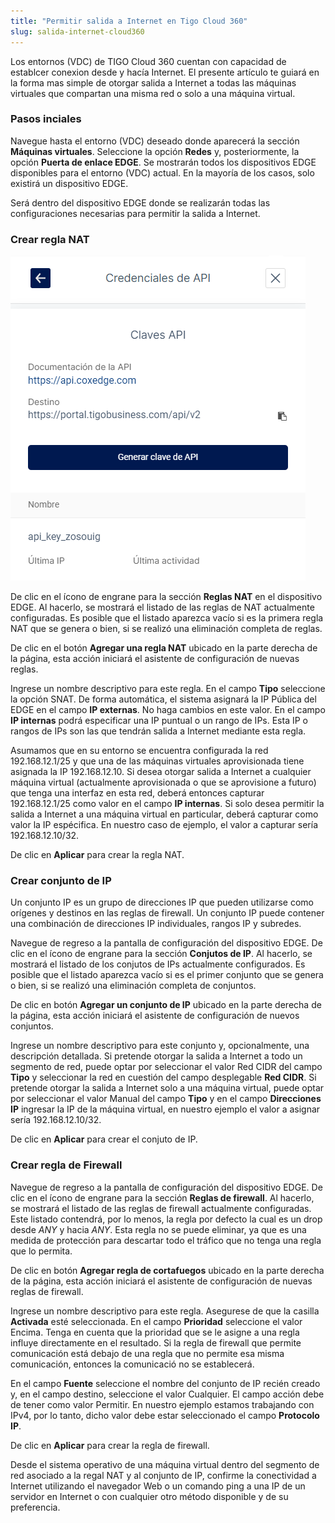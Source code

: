 ```yaml
---
title: "Permitir salida a Internet en Tigo Cloud 360"
slug: salida-internet-cloud360
---
```


Los entornos (VDC) de TIGO Cloud 360 cuentan con capacidad de establcer conexion desde y hacía Internet. El presente artículo te guiará en la forma mas simple de otorgar salida a Internet a todas las máquinas virtuales que compartan una misma red o solo a una máquina virtual.

### Pasos inciales

Navegue hasta el entorno (VDC) deseado donde aparecerá la sección **Máquinas virtuales**. Seleccione la opción **Redes** y, posteriormente, la opción **Puerta de enlace EDGE**. Se mostrarán todos los dispositivos EDGE disponibles para el entorno (VDC) actual. En la mayoría de los casos, solo existirá un dispositivo EDGE.

Será dentro del dispositivo EDGE donde se realizarán todas las configuraciones necesarias para permitir la salida a Internet.

### Crear regla NAT

![Pantalla de credenciales de API](/assets/cloudmc-api-key-es-01.png)

De clic en el ícono de engrane para la sección **Reglas NAT** en el dispositivo EDGE. Al hacerlo, se mostrará el listado de las reglas de NAT actualmente configuradas. Es posible que el listado aparezca vacío si es la primera regla NAT que se genera o bien, si se realizó una eliminación completa de reglas.

De clic en el botón **Agregar una regla NAT** ubicado en la parte derecha de la página, esta acción iniciará el asistente de configuración de nuevas reglas.

Ingrese un nombre descriptivo para este regla. En el campo **Tipo** seleccione la opción SNAT.
De forma automática, el sistema asignará la IP Pública del EDGE en el campo **IP externas**. No haga cambios en este valor.
En el campo **IP internas** podrá especificar una IP puntual o un rango de IPs. Esta IP o rangos de IPs son las que tendrán salida a Internet mediante esta regla.

Asumamos que en su entorno se encuentra configurada la red 192.168.12.1/25 y que una de las máquinas virtuales aprovisionada tiene asignada la IP 192.168.12.10. Si desea otorgar salida a Internet a cualquier máquina virtual (actualmente aprovisionada o que se aprovisione a futuro) que tenga una interfaz en esta red, deberá entonces capturar 192.168.12.1/25 como valor en el campo **IP internas**. Si solo desea permitir la salida a Internet a una máquina virtual en particular, deberá capturar como valor la IP espécifica. En nuestro caso de ejemplo, el valor a capturar sería 192.168.12.10/32.

De clic en **Aplicar** para crear la regla NAT.

### Crear conjunto de IP

Un conjunto IP es un grupo de direcciones IP que pueden utilizarse como orígenes y destinos en las reglas de firewall. Un conjunto IP puede contener una combinación de direcciones IP individuales, rangos IP y subredes.

Navegue de regreso a la pantalla de configuración del dispositivo EDGE. De clic en el ícono de engrane para la sección **Conjutos de IP**. Al hacerlo, se mostrará el listado de los conjutos de IPs actualmente configurados. Es posible que el listado aparezca vacío si es el primer conjunto que se genera o bien, si se realizó una eliminación completa de conjuntos.

De clic en botón **Agregar un conjunto de IP** ubicado en la parte derecha de la página, esta acción iniciará el asistente de configuración de nuevos conjuntos.

Ingrese un nombre descriptivo para este conjunto y, opcionalmente, una descripción detallada. Si pretende otorgar la salida a Internet a todo un segmento de red, puede optar por seleccionar el valor Red CIDR del campo **Tipo** y seleccionar la red en cuestión del campo desplegable **Red CIDR**. Si pretende otorgar la salida a Internet solo a una máquina virtual, puede optar por seleccionar el valor Manual del campo **Tipo** y en el campo **Direcciones IP** ingresar la IP de la máquina virtual, en nuestro ejemplo el valor a asignar sería 192.168.12.10/32.

De clic en **Aplicar** para crear el conjuto de IP.

### Crear regla de Firewall

Navegue de regreso a la pantalla de configuración del dispositivo EDGE. De clic en el ícono de engrane para la sección **Reglas de firewall**. Al hacerlo, se mostrará el listado de las reglas de firewall actualmente configuradas. Este listado contendrá, por lo menos, la regla por defecto la cual es un drop desde *ANY* y hacia *ANY*. Esta regla no se puede eliminar, ya que es una medida de protección para descartar todo el tráfico que no tenga una regla que lo permita.

De clic en botón **Agregar regla de cortafuegos** ubicado en la parte derecha de la página, esta acción iniciará el asistente de configuración de nuevas reglas de firewall.

Ingrese un nombre descriptivo para este regla. Asegurese de que la casilla **Activada** esté seleccionada. En el campo **Prioridad** seleccione el valor Encima. Tenga en cuenta que la prioridad que se le asigne a una regla influye directamente en el resultado. Si la regla de firewall que permite comunicación está debajo de una regla que no permite esa misma comunicación, entonces la comunicació no se establecerá.

En el campo **Fuente** seleccione el nombre del conjunto de IP recién creado y, en el campo destino, seleccione el valor Cualquier. El campo acción debe de tener como valor Permitir. En nuestro ejemplo estamos trabajando con IPv4, por lo tanto, dicho valor debe estar seleccionado el campo **Protocolo IP**.

De clic en **Aplicar** para crear la regla de firewall.

Desde el sistema operativo de una máquina virtual dentro del segmento de red asociado a la regal NAT y al conjunto de IP, confirme la conectividad a Internet utilizando el navegador Web o un comando ping a una IP de un servidor en Internet o con cualquier otro método disponible y de su preferencia.
